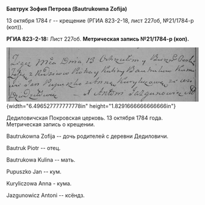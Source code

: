 **Бавтрук Зофия Петрова (Bautrukowna Zofija)**

13 октября 1784 г -- крещение (РГИА 823-2-18, лист 227об, №21/1784-р
(коп)).

**РГИА 823-2-18:** Лист 227об. **Метрическая запись №21/1784-р (коп).**

![](./media/2114077fef2b8d5e48a8a91781eef13a9ad2474f.png){width="6.496527777777778in"
height="1.8291666666666666in"}

Дедиловичская Покровская церковь. 13 октября 1784 года. Метрическая
запись о крещении.

Bautrukowna Zofija -- дочь родителей с деревни Дедиловичи.

Bautruk Piotr -- отец.

Bautrukowa Kulina -- мать.

Pupuszko Jan -- кум.

Kuryliczowa Anna - кума.

Jazgunowicz Antoni -- ксёндз.
